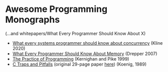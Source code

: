 # Awesome Programming Monographs
(...and whitepapers/What Every Programmer Should Know About X)
* [What every systems programmer should know about concurrency](https://assets.bitbashing.io/papers/concurrency-primer.pdf) (Kline 2020)
* [What Every Programmer Should Know About Memory](https://people.freebsd.org/~lstewart/articles/cpumemory.pdf) (Drepper 2007)
* [The Practice of Programming](https://www.cs.princeton.edu/~bwk/tpop.webpage/) (Kernighan and Pike 1999)
* [C Traps and Pitfalls](https://altair.pw/pub/doc/unix/C%20Traps%20and%20Pitfalls.pdf) (original 29-page paper [here](https://www.cs.tufts.edu/cs/40/docs/CTrapsAndPitfalls.pdf)) (Koenig, 1989)
